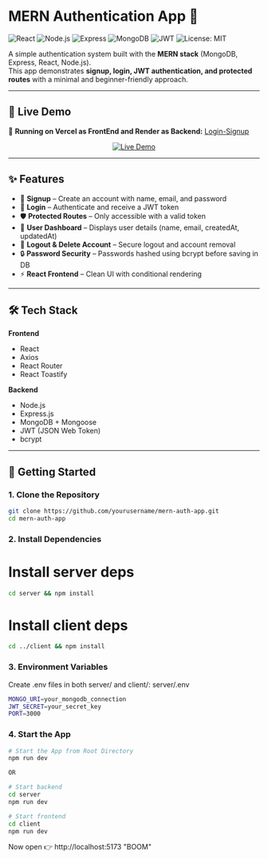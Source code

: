 # MERN Authentication App 🔐

![React](https://img.shields.io/badge/Frontend-React-blue?logo=react)
![Node.js](https://img.shields.io/badge/Backend-Node.js-green?logo=node.js)
![Express](https://img.shields.io/badge/Framework-Express-lightgrey?logo=express)
![MongoDB](https://img.shields.io/badge/Database-MongoDB-darkgreen?logo=mongodb)
![JWT](https://img.shields.io/badge/Auth-JWT-orange?logo=jsonwebtokens)
![License: MIT](https://img.shields.io/badge/License-MIT-yellow.svg)  

A simple authentication system built with the **MERN stack** (MongoDB, Express, React, Node.js).  
This app demonstrates **signup, login, JWT authentication, and protected routes** with a minimal and beginner-friendly approach.  

---

## 🚀 Live Demo  

🔗 **Running on Vercel as FrontEnd and Render as Backend:** [Login-Signup](https://login-signup-kappa-fawn.vercel.app/)

<p align="center">
  <a href="[https://your-frontend.vercel.app](https://login-signup-kappa-fawn.vercel.app/)" target="_blank">
    <img src="https://img.shields.io/badge/Live-Demo-green?style=for-the-badge&logo=vercel" alt="Live Demo" />
  </a>
</p>

---

## ✨ Features
- 📝 **Signup** – Create an account with name, email, and password  
- 🔑 **Login** – Authenticate and receive a JWT token  
- 🛡️ **Protected Routes** – Only accessible with a valid token  
- 👤 **User Dashboard** – Displays user details (name, email, createdAt, updatedAt)  
- 🚪 **Logout & Delete Account** – Secure logout and account removal  
- 🔒 **Password Security** – Passwords hashed using bcrypt before saving in DB  
- ⚡ **React Frontend** – Clean UI with conditional rendering  

---

## 🛠️ Tech Stack
**Frontend**
- React
- Axios
- React Router
- React Toastify

**Backend**
- Node.js
- Express.js
- MongoDB + Mongoose
- JWT (JSON Web Token)
- bcrypt

---

## 🚀 Getting Started

### 1. Clone the Repository
```bash
git clone https://github.com/yourusername/mern-auth-app.git
cd mern-auth-app
```

### 2. Install Dependencies
# Install server deps
```bash
cd server && npm install
```

# Install client deps
```bash
cd ../client && npm install
```

### 3. Environment Variables
Create .env files in both server/ and client/:
server/.env
```bash
MONGO_URI=your_mongodb_connection
JWT_SECRET=your_secret_key
PORT=3000
```

### 4. Start the App
```bash
# Start the App from Root Directory
npm run dev

OR

# Start backend
cd server
npm run dev

# Start frontend
cd client
npm run dev
```

Now open 👉 http://localhost:5173 "BOOM"
